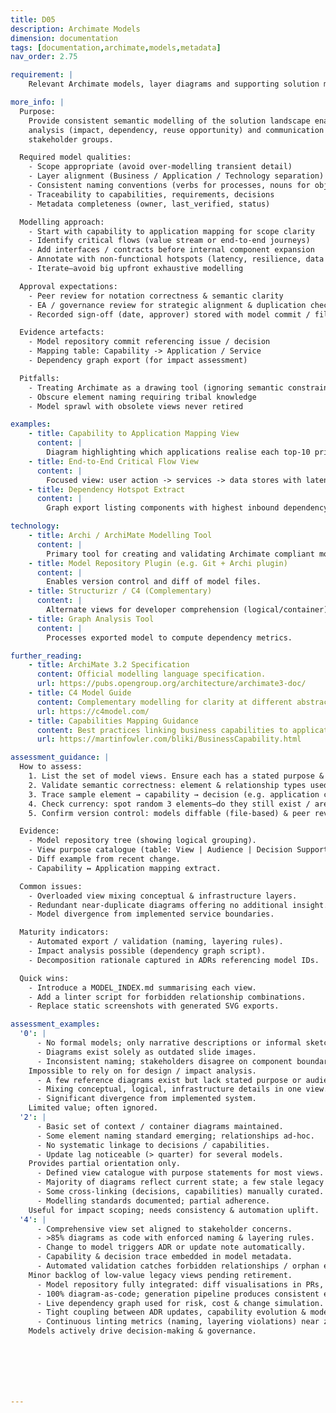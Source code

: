 ```yaml
---
title: D05
description: Archimate Models
dimension: documentation
tags: [documentation,archimate,models,metadata]
nav_order: 2.75

requirement: |
    Relevant Archimate models, layer diagrams and supporting solution metadata **MUST** be created and approved by the EA team 

more_info: |
  Purpose:
    Provide consistent semantic modelling of the solution landscape enabling
    analysis (impact, dependency, reuse opportunity) and communication across
    stakeholder groups.

  Required model qualities:
    - Scope appropriate (avoid over-modelling transient detail)
    - Layer alignment (Business / Application / Technology separation)
    - Consistent naming conventions (verbs for processes, nouns for objects)
    - Traceability to capabilities, requirements, decisions
    - Metadata completeness (owner, last_verified, status)

  Modelling approach:
    - Start with capability to application mapping for scope clarity
    - Identify critical flows (value stream or end-to-end journeys)
    - Add interfaces / contracts before internal component expansion
    - Annotate with non-functional hotspots (latency, resilience, data sensitivity)
    - Iterate—avoid big upfront exhaustive modelling

  Approval expectations:
    - Peer review for notation correctness & semantic clarity
    - EA / governance review for strategic alignment & duplication checks
    - Recorded sign-off (date, approver) stored with model commit / file

  Evidence artefacts:
    - Model repository commit referencing issue / decision
    - Mapping table: Capability -> Application / Service
    - Dependency graph export (for impact assessment)

  Pitfalls:
    - Treating Archimate as a drawing tool (ignoring semantic constraints)
    - Obscure element naming requiring tribal knowledge
    - Model sprawl with obsolete views never retired

examples: 
    - title: Capability to Application Mapping View
      content: |
        Diagram highlighting which applications realise each top-10 priority capability.
    - title: End-to-End Critical Flow View
      content: |
        Focused view: user action -> services -> data stores with latency annotations.
    - title: Dependency Hotspot Extract
      content: |
        Graph export listing components with highest inbound dependency count.

technology:
    - title: Archi / ArchiMate Modelling Tool
      content: |
        Primary tool for creating and validating Archimate compliant models.
    - title: Model Repository Plugin (e.g. Git + Archi plugin)
      content: |
        Enables version control and diff of model files.
    - title: Structurizr / C4 (Complementary)
      content: |
        Alternate views for developer comprehension (logical/container).
    - title: Graph Analysis Tool
      content: |
        Processes exported model to compute dependency metrics.

further_reading:
    - title: ArchiMate 3.2 Specification
      content: Official modelling language specification.
      url: https://pubs.opengroup.org/architecture/archimate3-doc/
    - title: C4 Model Guide
      content: Complementary modelling for clarity at different abstraction levels.
      url: https://c4model.com/
    - title: Capabilities Mapping Guidance
      content: Best practices linking business capabilities to applications.
      url: https://martinfowler.com/bliki/BusinessCapability.html

assessment_guidance: |
  How to assess:
    1. List the set of model views. Ensure each has a stated purpose & audience (avoid ornamental diagrams).
    2. Validate semantic correctness: element & relationship types used consistently; no “diagram as decoration”.
    3. Trace sample element → capability → decision (e.g. application component to ADR). Missing linkage indicates modelling silo.
    4. Check currency: spot random 3 elements—do they still exist / are names current in code / repo manifests?
    5. Confirm version control: models diffable (file‑based) & peer reviewed.

  Evidence:
    - Model repository tree (showing logical grouping).
    - View purpose catalogue (table: View | Audience | Decision Support).
    - Diff example from recent change.
    - Capability ↔ Application mapping extract.

  Common issues:
    - Overloaded view mixing conceptual & infrastructure layers.
    - Redundant near-duplicate diagrams offering no additional insight.
    - Model divergence from implemented service boundaries.

  Maturity indicators:
    - Automated export / validation (naming, layering rules).
    - Impact analysis possible (dependency graph script).
    - Decomposition rationale captured in ADRs referencing model IDs.

  Quick wins:
    - Introduce a MODEL_INDEX.md summarising each view.
    - Add a linter script for forbidden relationship combinations.
    - Replace static screenshots with generated SVG exports.

assessment_examples:
  '0': |
      - No formal models; only narrative descriptions or informal sketches.
      - Diagrams exist solely as outdated slide images.
      - Inconsistent naming; stakeholders disagree on component boundaries.
    Impossible to rely on for design / impact analysis.
      - A few reference diagrams exist but lack stated purpose or audience.
      - Mixing conceptual, logical, infrastructure details in one view.
      - Significant divergence from implemented system.
    Limited value; often ignored.
  '2': |
      - Basic set of context / container diagrams maintained.
      - Some element naming standard emerging; relationships ad-hoc.
      - No systematic linkage to decisions / capabilities.
      - Update lag noticeable (> quarter) for several models.
    Provides partial orientation only.
      - Defined view catalogue with purpose statements for most views.
      - Majority of diagrams reflect current state; a few stale legacy views flagged.
      - Some cross-linking (decisions, capabilities) manually curated.
      - Modelling standards documented; partial adherence.
    Useful for impact scoping; needs consistency & automation uplift.
  '4': |
      - Comprehensive view set aligned to stakeholder concerns.
      - >85% diagrams as code with enforced naming & layering rules.
      - Change to model triggers ADR or update note automatically.
      - Capability & decision trace embedded in model metadata.
      - Automated validation catches forbidden relationships / orphan elements.
    Minor backlog of low-value legacy views pending retirement.
      - Model repository fully integrated: diff visualisations in PRs, impact analysis scripts.
      - 100% diagram-as-code; generation pipeline produces consistent exports.
      - Live dependency graph used for risk, cost & change simulation.
      - Tight coupling between ADR updates, capability evolution & model IDs.
      - Continuous linting metrics (naming, layering violations) near zero.
    Models actively drive decision-making & governance.







---
```

